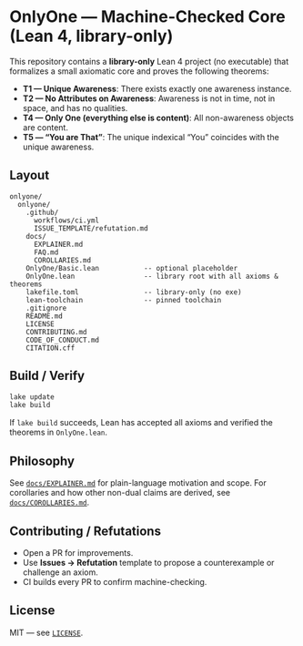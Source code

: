 # OnlyOne — Machine-Checked Core (Lean 4, library-only)

This repository contains a **library-only** Lean 4 project (no executable) that formalizes a small axiomatic core and proves the following theorems:

- **T1 — Unique Awareness**: There exists exactly one awareness instance.
- **T2 — No Attributes on Awareness**: Awareness is not in time, not in space, and has no qualities.
- **T4 — Only One (everything else is content)**: All non-awareness objects are content.
- **T5 — “You are That”**: The unique indexical “You” coincides with the unique awareness.

## Layout

```
onlyone/
  onlyone/
    .github/
      workflows/ci.yml
      ISSUE_TEMPLATE/refutation.md
    docs/
      EXPLAINER.md
      FAQ.md
      COROLLARIES.md
    OnlyOne/Basic.lean           -- optional placeholder
    OnlyOne.lean                 -- library root with all axioms & theorems
    lakefile.toml                -- library-only (no exe)
    lean-toolchain               -- pinned toolchain
    .gitignore
    README.md
    LICENSE
    CONTRIBUTING.md
    CODE_OF_CONDUCT.md
    CITATION.cff
```

## Build / Verify

```bash
lake update
lake build
```

If `lake build` succeeds, Lean has accepted all axioms and verified the theorems in `OnlyOne.lean`.

## Philosophy

See [`docs/EXPLAINER.md`](docs/EXPLAINER.md) for plain-language motivation and scope. For corollaries and how other non-dual claims are derived, see [`docs/COROLLARIES.md`](docs/COROLLARIES.md).

## Contributing / Refutations

- Open a PR for improvements.
- Use **Issues → Refutation** template to propose a counterexample or challenge an axiom.
- CI builds every PR to confirm machine-checking.

## License

MIT — see [`LICENSE`](LICENSE).
